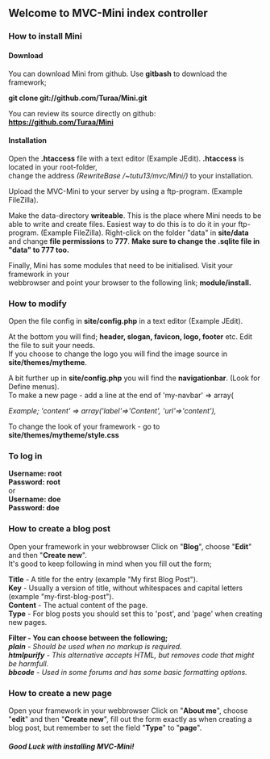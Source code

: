 <h2>Welcome to MVC-Mini index controller</h2>


<h3>How to install Mini</h3>

<h4>Download</h4>

You can download Mini from github. Use <b>gitbash</b> to download the framework;

<b>git clone git://github.com/Turaa/Mini.git</b>

You can review its source directly on github: <b>https://github.com/Turaa/Mini</b>

<h4>Installation</h4>

Open the <b>.htaccess</b> file with a text editor (Example JEdit). <b>.htaccess</b> is located in your root-folder,
<br>change the address <i>(RewriteBase /~tutu13/mvc/Mini/)</i> to your installation.
<p>
Upload the MVC-Mini to your server by using a ftp-program. (Example FileZilla).
<p>
Make the data-directory <b>writeable</b>. This is the place where Mini needs to be able to write and create files.  
Easiest way to do this is to do it in your ftp-program. (Example FileZilla).
Right-click on the folder "data" in <b>site/data</b> 
<br>and change <b>file permissions</b> to <b>777</b>. <b>Make sure to change the .sqlite file in "data" to 777 too.</b>
<p>

Finally, Mini has some modules that need to be initialised. Visit your framework in your 
<br>webbrowser and point your browser to the following link; <b>module/install.</b>

<h3>How to modify</h3>

Open the file config in <b>site/config.php</b> in a text editor (Example JEdit).

At the bottom you will find; <b>header, slogan, favicon, logo, footer</b> etc. Edit the file to suit your needs. 
<br>If you choose to change the logo you will find the image source in <b>site/themes/mytheme</b>.
 
<p>A bit further up in <b>site/config.php</b> you will find the <b>navigationbar</b>. (Look for Define menus). 
<br>To make a new page - add a line at the end of 'my-navbar' => array(

<i>Example; 'content' => array('label'=>'Content', 'url'=>'content'),</i>


To change the look of your framework - go to <b>site/themes/mytheme/style.css</b>

<h3>To log in</h3>
<b>Username: root
<br>Password: root
<br></b>
or
<br><b>
Username: doe
<br>Password: doe</b>


<h3>How to create a blog post</h3>

Open your framework in your webbrowser
Click on "<b>Blog</b>", choose "<b>Edit</b>" and then "<b>Create new</b>". 
<br>It's good to keep following in mind when you fill out the form;

<b>Title</b> - A title for the entry (example "My first Blog Post").
<br><b>Key</b> - Usually a version of title, without whitespaces and capital letters (example "my-first-blog-post").
<br><b>Content</b> - The actual content of the page.
<br><b>Type</b> - For blog posts you should set this to 'post', and 'page' when creating new pages.

<b>Filter - You can choose between the following;</b>
<br><i><b>plain</b> - Should be used when no markup is required.
<br><b>htmlpurify</b> - This alternative accepts HTML, but removes code that might be harmfull.
<br><b>bbcode</b> - Used in some forums and has some basic formatting options.</i>

<h3>How to create a new page</h3>

Open your framework in your webbrowser
Click on "<b>About me</b>", choose "<b>edit</b>" and then "<b>Create new</b>", fill out the form exactly as when creating a blog post, 
but remember to set the field "<b>Type</b>" to "<b>page</b>".

<h5>Good Luck with installing MVC-Mini!</h5>
